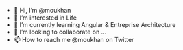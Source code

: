 - 👋 Hi, I’m @moukhan
- 👀 I’m interested in Life
- 🌱 I’m currently learning Angular & Entreprise Architecture 
- 💞️ I’m looking to collaborate on ...
- 📫 How to reach me @moukhan on Twitter 
